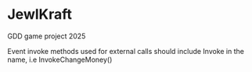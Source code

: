 # JewlKraft
GDD game project 2025


Event invoke methods used for external calls should include Invoke in the name, i.e InvokeChangeMoney()
